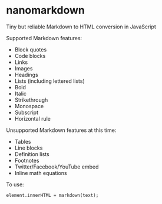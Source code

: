 # nanomarkdown

Tiny but reliable Markdown to HTML conversion in JavaScript

Supported Markdown features:

- Block quotes
- Code blocks
- Links
- Images
- Headings
- Lists (including lettered lists)
- Bold
- Italic
- Strikethrough
- Monospace
- Subscript
- Horizontal rule

Unsupported Markdown features at this time:

- Tables
- Line blocks
- Definition lists
- Footnotes
- Twitter/Facebook/YouTube embed
- Inline math equations

To use:

    element.innerHTML = markdown(text);
